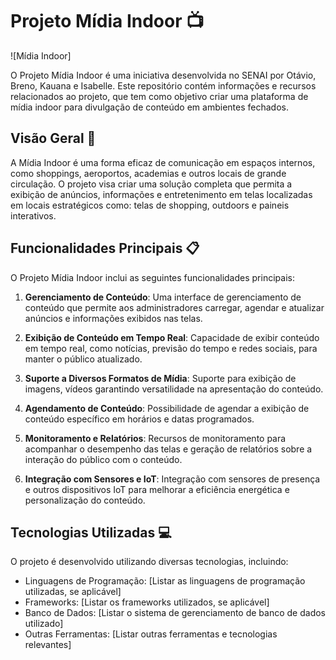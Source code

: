 # Projeto Mídia Indoor 📺

![Mídia Indoor]

O Projeto Mídia Indoor é uma iniciativa desenvolvida no SENAI por Otávio, Breno, Kauana e Isabelle. Este repositório contém informações e recursos relacionados ao projeto, que tem como objetivo criar uma plataforma de mídia indoor para divulgação de conteúdo em ambientes fechados.

## Visão Geral 🚀

A Mídia Indoor é uma forma eficaz de comunicação em espaços internos, como shoppings, aeroportos, academias e outros locais de grande circulação. O projeto visa criar uma solução completa que permita a exibição de anúncios, informações e entretenimento em telas localizadas em locais estratégicos como: telas de shopping, outdoors e paineis interativos.

## Funcionalidades Principais 📋

O Projeto Mídia Indoor inclui as seguintes funcionalidades principais:

1. **Gerenciamento de Conteúdo**: Uma interface de gerenciamento de conteúdo que permite aos administradores carregar, agendar e atualizar anúncios e informações exibidos nas telas.

2. **Exibição de Conteúdo em Tempo Real**: Capacidade de exibir conteúdo em tempo real, como notícias, previsão do tempo e redes sociais, para manter o público atualizado.

3. **Suporte a Diversos Formatos de Mídia**: Suporte para exibição de imagens, vídeos garantindo versatilidade na apresentação do conteúdo.

4. **Agendamento de Conteúdo**: Possibilidade de agendar a exibição de conteúdo específico em horários e datas programados.

5. **Monitoramento e Relatórios**: Recursos de monitoramento para acompanhar o desempenho das telas e geração de relatórios sobre a interação do público com o conteúdo.

6. **Integração com Sensores e IoT**: Integração com sensores de presença e outros dispositivos IoT para melhorar a eficiência energética e personalização do conteúdo.

## Tecnologias Utilizadas 💻

O projeto é desenvolvido utilizando diversas tecnologias, incluindo:

- Linguagens de Programação: [Listar as linguagens de programação utilizadas, se aplicável]
- Frameworks: [Listar os frameworks utilizados, se aplicável]
- Banco de Dados: [Listar o sistema de gerenciamento de banco de dados utilizado]
- Outras Ferramentas: [Listar outras ferramentas e tecnologias relevantes]


